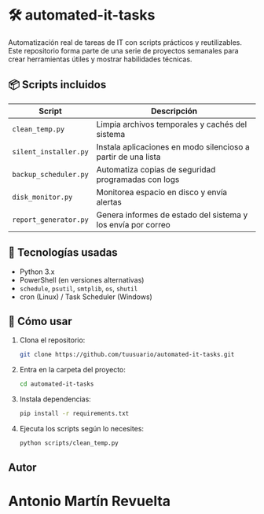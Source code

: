 # 🛠 automated-it-tasks

Automatización real de tareas de IT con scripts prácticos y reutilizables.  
Este repositorio forma parte de una serie de proyectos semanales para crear herramientas útiles y mostrar habilidades técnicas.

## 📦 Scripts incluidos

| Script | Descripción |
|--------|-------------|
| `clean_temp.py` | Limpia archivos temporales y cachés del sistema |
| `silent_installer.py` | Instala aplicaciones en modo silencioso a partir de una lista |
| `backup_scheduler.py` | Automatiza copias de seguridad programadas con logs |
| `disk_monitor.py` | Monitorea espacio en disco y envía alertas |
| `report_generator.py` | Genera informes de estado del sistema y los envía por correo |

## 🧰 Tecnologías usadas

- Python 3.x
- PowerShell (en versiones alternativas)
- `schedule`, `psutil`, `smtplib`, `os`, `shutil`
- cron (Linux) / Task Scheduler (Windows)

## 🚀 Cómo usar

1. Clona el repositorio:
   ```bash
   git clone https://github.com/tuusuario/automated-it-tasks.git

2. Entra en la carpeta del proyecto:
    ```bash
    cd automated-it-tasks

3. Instala dependencias:
    ```bash
    pip install -r requirements.txt

4. Ejecuta los scripts según lo necesites:
    ```bash
    python scripts/clean_temp.py

## Autor
# Antonio Martín Revuelta 